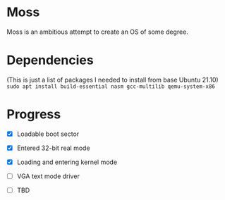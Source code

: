 # Moss

Moss is an ambitious attempt to create an OS of some degree.

# Dependencies

(This is just a list of packages I needed to install from base Ubuntu 21.10)  
`sudo apt install build-essential nasm gcc-multilib qemu-system-x86`

# Progress

- [x] Loadable boot sector

- [x] Entered 32-bit real mode

- [x] Loading and entering kernel mode

- [ ] VGA text mode driver

- [ ] TBD
